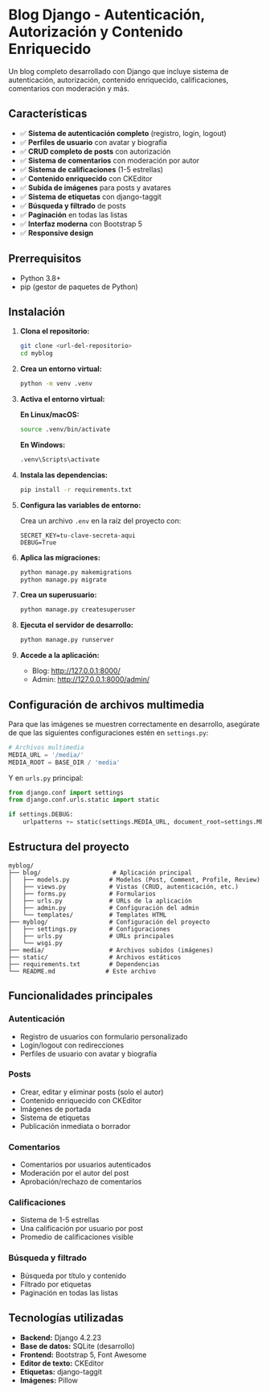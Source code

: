 # Blog Django - Autenticación, Autorización y Contenido Enriquecido

Un blog completo desarrollado con Django que incluye sistema de autenticación, autorización, contenido enriquecido, calificaciones, comentarios con moderación y más.

## Características

- ✅ **Sistema de autenticación completo** (registro, login, logout)
- ✅ **Perfiles de usuario** con avatar y biografía
- ✅ **CRUD completo de posts** con autorización
- ✅ **Sistema de comentarios** con moderación por autor
- ✅ **Sistema de calificaciones** (1-5 estrellas)
- ✅ **Contenido enriquecido** con CKEditor
- ✅ **Subida de imágenes** para posts y avatares
- ✅ **Sistema de etiquetas** con django-taggit
- ✅ **Búsqueda y filtrado** de posts
- ✅ **Paginación** en todas las listas
- ✅ **Interfaz moderna** con Bootstrap 5
- ✅ **Responsive design**

## Prerrequisitos

- Python 3.8+
- pip (gestor de paquetes de Python)

## Instalación

1. **Clona el repositorio:**
   ```bash
   git clone <url-del-repositorio>
   cd myblog
   ```

2. **Crea un entorno virtual:**
   ```bash
   python -m venv .venv
   ```

3. **Activa el entorno virtual:**
   
   **En Linux/macOS:**
   ```bash
   source .venv/bin/activate
   ```
   
   **En Windows:**
   ```bash
   .venv\Scripts\activate
   ```

4. **Instala las dependencias:**
   ```bash
   pip install -r requirements.txt
   ```

5. **Configura las variables de entorno:**
   
   Crea un archivo `.env` en la raíz del proyecto con:
   ```
   SECRET_KEY=tu-clave-secreta-aqui
   DEBUG=True
   ```

6. **Aplica las migraciones:**
   ```bash
   python manage.py makemigrations
   python manage.py migrate
   ```

7. **Crea un superusuario:**
   ```bash
   python manage.py createsuperuser
   ```

8. **Ejecuta el servidor de desarrollo:**
   ```bash
   python manage.py runserver
   ```

9. **Accede a la aplicación:**
   - Blog: http://127.0.0.1:8000/
   - Admin: http://127.0.0.1:8000/admin/

## Configuración de archivos multimedia

Para que las imágenes se muestren correctamente en desarrollo, asegúrate de que las siguientes configuraciones estén en `settings.py`:

```python
# Archivos multimedia
MEDIA_URL = '/media/'
MEDIA_ROOT = BASE_DIR / 'media'
```

Y en `urls.py` principal:

```python
from django.conf import settings
from django.conf.urls.static import static

if settings.DEBUG:
    urlpatterns += static(settings.MEDIA_URL, document_root=settings.MEDIA_ROOT)
```

## Estructura del proyecto

```
myblog/
├── blog/                    # Aplicación principal
│   ├── models.py           # Modelos (Post, Comment, Profile, Review)
│   ├── views.py            # Vistas (CRUD, autenticación, etc.)
│   ├── forms.py            # Formularios
│   ├── urls.py             # URLs de la aplicación
│   ├── admin.py            # Configuración del admin
│   └── templates/          # Templates HTML
├── myblog/                 # Configuración del proyecto
│   ├── settings.py         # Configuraciones
│   ├── urls.py             # URLs principales
│   └── wsgi.py
├── media/                  # Archivos subidos (imágenes)
├── static/                 # Archivos estáticos
├── requirements.txt        # Dependencias
└── README.md              # Este archivo
```

## Funcionalidades principales

### Autenticación
- Registro de usuarios con formulario personalizado
- Login/logout con redirecciones
- Perfiles de usuario con avatar y biografía

### Posts
- Crear, editar y eliminar posts (solo el autor)
- Contenido enriquecido con CKEditor
- Imágenes de portada
- Sistema de etiquetas
- Publicación inmediata o borrador

### Comentarios
- Comentarios por usuarios autenticados
- Moderación por el autor del post
- Aprobación/rechazo de comentarios

### Calificaciones
- Sistema de 1-5 estrellas
- Una calificación por usuario por post
- Promedio de calificaciones visible

### Búsqueda y filtrado
- Búsqueda por título y contenido
- Filtrado por etiquetas
- Paginación en todas las listas

## Tecnologías utilizadas

- **Backend:** Django 4.2.23
- **Base de datos:** SQLite (desarrollo)
- **Frontend:** Bootstrap 5, Font Awesome
- **Editor de texto:** CKEditor
- **Etiquetas:** django-taggit
- **Imágenes:** Pillow
